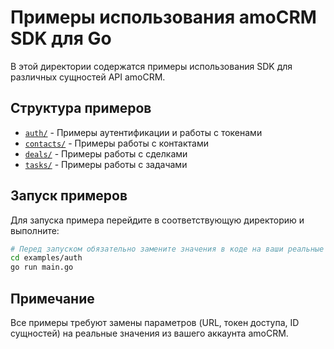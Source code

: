 # Примеры использования amoCRM SDK для Go

В этой директории содержатся примеры использования SDK для различных сущностей API amoCRM.

## Структура примеров

- [`auth/`](auth/) - Примеры аутентификации и работы с токенами
- [`contacts/`](contacts/) - Примеры работы с контактами
- [`deals/`](deals/) - Примеры работы с сделками
- [`tasks/`](tasks/) - Примеры работы с задачами

## Запуск примеров

Для запуска примера перейдите в соответствующую директорию и выполните:

```bash
# Перед запуском обязательно замените значения в коде на ваши реальные данные доступа
cd examples/auth
go run main.go
```

## Примечание

Все примеры требуют замены параметров (URL, токен доступа, ID сущностей) на реальные значения из вашего аккаунта amoCRM.

